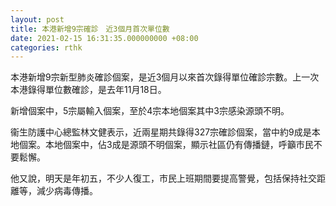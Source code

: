 ```yaml
---
layout: post
title: 本港新增9宗確診　近3個月首次單位數
date: 2021-02-15 16:31:35.000000000 +08:00
categories: rthk
---
```


本港新增9宗新型肺炎確診個案，是近3個月以來首次錄得單位確診宗數。上一次本港錄得單位數確診，是去年11月18日。

新增個案中，5宗屬輸入個案，至於4宗本地個案其中3宗感染源頭不明。

衞生防護中心總監林文健表示，近兩星期共錄得327宗確診個案，當中約9成是本地個案。本地個案中，佔3成是源頭不明個案，顯示社區仍有傳播鏈，呼籲市民不要鬆懈。

他又說，明天是年初五，不少人復工，市民上班期間要提高警覺，包括保持社交距離等，減少病毒傳播。

